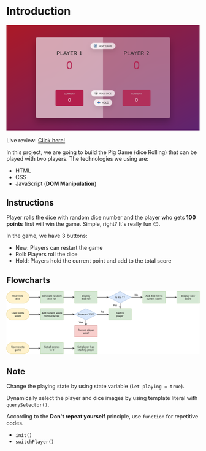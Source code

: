 # Introduction

![Website Interface](screenshot.png)

Live review: [Click here!](https://lynnhtetkyaw95.github.io/pig-game-dice-rolling-game/)

In this project, we are going to build the Pig Game (dice Rolling) that can be played with two players. The technologies we using are:

- HTML
- CSS
- JavaScript (**DOM Manipulation**)

## Instructions

Player rolls the dice with random dice number and the player who gets **100 points** first will win the game. Simple, right? It's really fun 😊.

In the game, we have 3 buttons:

- New: Players can restart the game
- Roll: Players roll the dice
- Hold: Players hold the current point and add to the total score

## Flowcharts

![flowcharts](pig-game-flowchart.png)

## Note

Change the playing state by using state variable (`let playing = true`).

Dynamically select the player and dice images by using template literal with `querySelector()`.

According to the **Don't repeat yourself** principle, use `function` for repetitive codes.

- `init()`
- `switchPlayer()`
